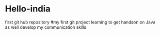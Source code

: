 # Hello-india
first git hub repository
#my first git project
learning to get handson on Java as well develop my communication skills
